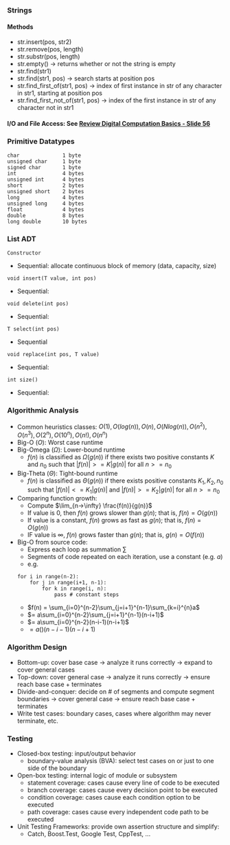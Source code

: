 ### Strings
#### Methods
- str.insert(pos, str2)
- str.remove(pos, length)
- str.substr(pos, length)
- str.empty() -> returns whether or not the string is empty
- str.find(str1)
- str.find(str1, pos) -> search starts at position pos
- str.find_first_of(str1, pos) -> index of first instance in str of any character in str1,  starting at position pos
- str.find_first_not_of(str1, pos) -> index of the first instance in str of any character not in str1

#### I/O and File Access: See [Review Digital Computation Basics - Slide 56](https://learn.uwaterloo.ca/d2l/le/content/442067/viewContent/2462791/View)

### Primitive Datatypes
```
char              1 byte
unsigned char     1 byte
signed char       1 byte
int               4 bytes
unsigned int      4 bytes
short             2 bytes
unsigned short    2 bytes
long              4 bytes
unsigned long     4 bytes
float             4 bytes
double            8 bytes
long double       10 bytes
```

### List ADT
`Constructor`
- Sequential: allocate continuous block of memory (data, capacity, size)

`void insert(T value, int pos)`
- Sequential: 

`void delete(int pos)`
- Sequential:

`T select(int pos)`
- Sequential

`void replace(int pos, T value)`
- Sequential: 

`int size()`
- Sequential: 

### Algorithmic Analysis
- Common heuristics classes: $O(1), O(log(n)), O(n), O(N log(n)), O(n^2), O(n^3), O(2^n), O(10^n), O(n!), O(n^n)$
- Big-O ($O$): Worst case runtime
- Big-Omega ($\Omega$): Lower-bound runtime
    - $f(n)$ is classified as $\Omega(g(n))$ if there exists two positive constants $K$ and $n_0$ such that $|f(n)| >= K|g(n)|$ for all $n >= n_0$
- Big-Theta ($\Theta$): Tight-bound runtime
    - $f(n)$ is classified as $\Theta(g(n))$ if there exists positive constants $K_1, K_2, n_0$ such that $|f(n)| <= K_1|g(n)|$ and $|f(n)| >= K_2|g(n)|$ for all $n >= n_0$
- Comparing function growth:
    - Compute $\lim_{n->\infty} \frac{f(n)}{g(n)}$
    - If value is $0$, then $f(n)$ grows slower than $g(n)$; that is, $f(n) = O(g(n))$
    - If value is a constant, $f(n)$ grows as fast as $g(n)$; that is, $f(n) = O(g(n))$
    - IF value is $\infty$, $f(n)$ grows faster than $g(n)$; that is, $g(n) = O(f(n))$
- Big-O from source code:
    - Express each loop as summation $\sum$
    - Segments of code repeated on each iteration, use a constant (e.g. $a$)
    - e.g.
    ```
    for i in range(n-2):
        for j in range(i+1, n-1):
            for k in range(i, n):
                pass # constant steps
    ```
    - $f(n) = \sum_{i=0}^{n-2}\sum_{j=i+1}^{n-1}\sum_{k=i}^{n}a$
    - $= a\sum_{i=0}^{n-2}\sum_{j=i+1}^{n-1}(n-i+1)$
    - $= a\sum_{i=0}^{n-2}(n-i-1)(n-i+1)$
    - $= a()(n-i-1)(n-i+1)$

### Algorithm Design
- Bottom-up: cover base case -> analyze it runs correctly -> expand to cover general cases
- Top-down: cover general case -> analyze it runs correctly -> ensure reach base case + terminates
- Divide-and-conquer: decide on # of segments and compute segment boundaries -> cover general case -> ensure reach base case + terminates
- Write test cases: boundary cases, cases where algorithm may never terminate, etc.

### Testing
- Closed-box testing: input/output behavior
    - boundary-value analysis (BVA): select test cases on or just to one side of the boundary
- Open-box testing: internal logic of module or subsystem
    - statement coverage: cases cause every line of code to be executed
    - branch coverage: cases cause every decision point to be executed
    - condition coverage: cases cause each condition option to be executed
    - path coverage: cases cause every independent code path to be executed
- Unit Testing Frameworks: provide own assertion structure and simplify:
    - Catch, Boost.Test, Google Test, CppTest, ...
